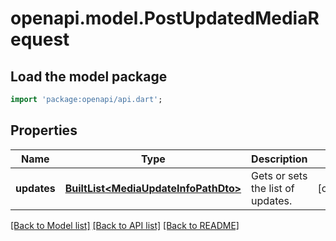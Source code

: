 # openapi.model.PostUpdatedMediaRequest

## Load the model package
```dart
import 'package:openapi/api.dart';
```

## Properties
Name | Type | Description | Notes
------------ | ------------- | ------------- | -------------
**updates** | [**BuiltList&lt;MediaUpdateInfoPathDto&gt;**](MediaUpdateInfoPathDto.md) | Gets or sets the list of updates. | [optional] 

[[Back to Model list]](../README.md#documentation-for-models) [[Back to API list]](../README.md#documentation-for-api-endpoints) [[Back to README]](../README.md)


